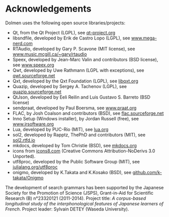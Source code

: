 Acknowledgements
================

Dolmen uses the following open source libraries/projects:

- Qt, from the Qt Project (LGPL), see <a href="http://qt-project.org">qt-project.org</a>
- libsndfile, developed by Erik de Castro Lopo (LGPL), see <a href="http://www.mega-nerd.com">www.mega-nerd.com</a>
- RTAudio, developed by Gary P. Scavone (MIT license), see <a href="http://www.music.mcgill.ca/~gary/rtaudio/">www.music.mcgill.ca/~gary/rtaudio</a>
- Speex, developed by Jean-Marc Valin and contributors (BSD license), see <a href="http://www.speex.org">www.speex.org</a>
- Qwt, developed by Uwe Rathmann (LGPL with exceptions), see <a href="http://qwt.sourceforge.net">qwt.sourceforge.net</a>
- Qxt, developed by the Qxt Foundation (LGPL), see <a href="http://libqxt.org">libqxt.org</a>
- Quazip, developed by Sergey A. Tachenov (LGPL), see <a href="http://quazip.sourceforge.net">quazip.sourceforge.net</a>
- QtJson, developed by Eeli Reilin and Luis Gustavo S. Barreto (BSD license)
- sendpraat, developed by Paul Boersma, see <a href="http://www.fon.hum.uva.nl/praat/sendpraat.html">www.praat.org</a>
- FLAC, by Josh Coalson and contributors (BSD), see <a href="http://flac.sourceforge.net">flac.sourceforge.net</a>
- Inno Setup (Windows installer), by Jordan Russell (free), see <a href ="http://www.jrsoftware.org">www.jrsoftware.org</a>
- Lua, developed by PUC-Rio (MIT), see [lua.org](http://www.lua.org)
- sol2, developed by Rapptz, ThePhD and contributors (MIT), see [sol2.rtfd.io](http://sol2.rtfd.io)
- mkdocs, developed by Tom Christie (BSD), see [mkdocs.org](http://www.mkdocs.org)
- icons from [icons8.com](https://icons8.com) (Creative Commons Attribution-NoDerivs 3.0 Unported).
- utf8proc, developed by the Public Software Group (MIT), see [julialang.org/utf8proc](https://julialang.org/utf8proc)
- onigmo, developed by K.Takata and K.Kosako (BSD), see [github.com/k-takata/Onigmo](https://github.com/k-takata/Onigmo)



The development of search grammars has been supported by the Japanese Society for the Promotion of Science (JSPS), Grant-in-Aid for Scientific Research (B) n°23320121 (2011-2014). Project title: <i>A corpus-based longitudinal study of the interphonological features of Japanese learners of French</i>.
Project leader: Sylvain DETEY (Waseda University).
